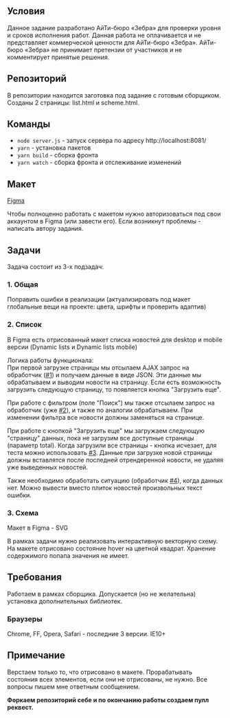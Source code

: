 ## Условия ##
Данное задание разработано АйТи-бюро «Зебра» для проверки уровня и сроков исполнения работ. Данная работа не оплачивается и не представляет коммерческой ценности для АйТи-бюро «Зебра». АйТи-бюро «Зебра» не принимает претензии от участников и не комментирует принятые решения.

## Репозиторий ##
В репозитории находится заготовка под задание с готовым сборщиком. Созданы 2 страницы: list.html и scheme.html. 

## Команды ##
* `node server.js`  - запуск сервера по адресу http://localhost:8081/
* `yarn` - установка пакетов
* `yarn build` - сборка фронта
* `yarn watch` - сборка фронта и отслеживание изменений

## Макет ##
[Figma](https://www.figma.com/file/uOILcSVyOalI3qHhTIyRbU/Tasks?node-id=317%3A956)

Чтобы полноценно работать с макетом нужно авторизоваться под свои аккаунтом в Figma (или завести его). Если возникнут проблемы - написать автору задания.

## Задачи ##
Задача состоит из 3-х подзадач:

### 1. Общая ###
Поправить ошибки в реализации (актуализировать под макет глобальные вещи на проекте: цвета, шрифты и проверить адаптив)

### 2. Список ###
В Figma есть отрисованный макет списка новостей для desktop и mobile версии (Dynamic lists и Dynamic lists mobile)

Логика работы функционала:  
При первой загрузке страницы мы отсылаем AJAX запрос на обработчик ([#1](https://my-json-server.typicode.com/bigfootdary/json-news/news)) и получаем данные в виде JSON. Эти данные мы обрабатываем и выводим новости на страницу. Если есть возможность загрузить следующую страницу, то появляется кнопка "Загрузить еще". 

При работе с фильтром (поле "Поиск") мы также отсылаем запрос на обработчик (уже [#2](https://my-json-server.typicode.com/bigfootdary/json-news/news-filtered)), и также по аналогии обрабатываем. При изменении фильтра все новости должны заменяться на странице.

При работе с кнопкой "Загрузить еще" мы загружаем следующую "страницу" данных, пока не загрузим все доступные страницы (параметр total). Когда загрузили все страницы - кнопка исчезает, для теста можно использовать [#3](https://my-json-server.typicode.com/bigfootdary/json-news/news-last-page). Данные при загрузке новой страницы должны вставлятся после последней отрендеренной новости, не удаляя уже выведенных новостей.

Также необходимо обработать ситуацию (обработчик [#4](https://my-json-server.typicode.com/bigfootdary/json-news/news-not-found)), когда данных нет. Можно вывести вместо плиток новостей произвольных текст ошибки.

### 3. Схема ###

Макет в Figma - SVG

В рамках задачи нужно реализовать интерактивную векторную схему. На макете отрисовано состояние hover на цветной квадрат. Хранение содержимого попапа значения не имеет.

## Требования ##
Работаем в рамках сборщика. Допускается (но не желательна) установка дополнительных библиотек.

### Браузеры ###
Chrome, FF, Opera, Safari - последние 3 версии.  IE10+

## Примечание ##
Верстаем только то, что отрисовано в макете. Прорабатывать состояния всех элементов, если они не отрисованы, не нужно. Все вопросы пишем мне ответным сообщением.

**Форкаем репозиторий себе и по окончанию работы создаем пулл реквест.**
